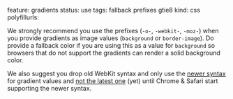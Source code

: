 feature: gradients
status: use
tags: fallback prefixes gtie8
kind: css
polyfillurls:

We strongly recommend you use the prefixes (`-o-`, `-webkit-`, `-moz-`) when you provide gradients as image values (`background` or `border-image`). Do provide a fallback color if you are using this as a value for `background` so browsers that do not support the gradients can render a solid background color.

We also suggest you drop old WebKit syntax and only use the [newer syntax](https://developer.mozilla.org/en/CSS/-moz-linear-gradient) for gradient values and [not the latest one](http://www.broken-links.com/2012/01/11/the-new-and-hopefully-final-linear-gradient-syntax/) (yet) until Chrome & Safari start supporting the newer syntax.

